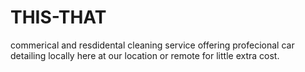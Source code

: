 # THIS-THAT
commerical and resdidental cleaning service
offering profecional car detailing
locally here at our location or remote for little extra cost.
